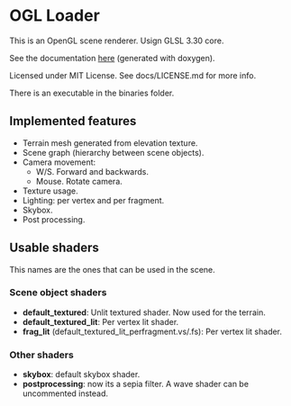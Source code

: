# OGL Loader

This is an OpenGL scene renderer.
Usign GLSL 3.30 core.

See the documentation [here](https://danifm.github.io/OpenGL-Scene-Loader/) (generated with doxygen).

Licensed under MIT License. See docs/LICENSE.md for more info.

There is an executable in the binaries folder.

## Implemented features

- Terrain mesh generated from elevation texture.
- Scene graph (hierarchy between scene objects).
- Camera movement:
  - W/S. Forward and backwards.
  - Mouse. Rotate camera.
- Texture usage.
- Lighting: per vertex and per fragment.
- Skybox.
- Post processing.

## Usable shaders

This names are the ones that can be used in the scene.

### Scene object shaders

- **default_textured**: Unlit textured shader. Now used for the terrain.
- **default_textured_lit**: Per vertex lit shader.
- **frag_lit** (default_textured_lit_perfragment.vs/.fs): Per vertex lit shader.

### Other shaders

- **skybox**: default skybox shader.
- **postprocessing**: now its a sepia filter. A wave shader can be uncommented instead.
